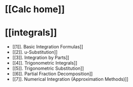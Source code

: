 # [[Calc home]]
# [[integrals]]
- [[1]]. Basic Integration Formulas]]
- [[2]].  u-Substitution]]
- [[3]]. Integration by Parts]]
- [[4]]. Trigonometric Integrals]]
- [[5]]. Trigonometric Substitution]]
- [[6]]. Partial Fraction Decomposition]]
- [[7]]. Numerical Integration (Approximation Methods)]]
